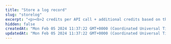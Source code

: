 ```yaml
---
title: "Store a log record"
slug: "storelog"
excerpt: "<p><b>2 credits per API call + additional credits based on the size of the stored data and the type of the blockchain</b></p>\n<p>Store data on the blockchain.</p>\n<p>The total cost of a transaction on Ethereum (in credits) depends on the size of the data. The data is stored as a string in the hexadecimal format, and the maximum size of the data is approximately 130 kB on the mainnet and 30 kB on testnet. Every 5 characters cost 1 credit.<br/>\nTherefore, one API call with 1 kB of data (1024 characters) would cost 205 credits.</p>\n<p>This API is supported for the following blockchains:</p>\n<ul>\n<li>BNB Smart Chain</li>\n<li>Celo</li>\n<li>Elrond</li>\n<li>Ethereum (only the mainnet or the Sepolia testnet)</li>\n<li>Harmony</li>\n<li>Klaytn</li>\n<li>Polygon</li>\n<li>XDC</li>\n</ul>"
hidden: false
createdAt: "Mon Feb 05 2024 11:37:22 GMT+0000 (Coordinated Universal Time)"
updatedAt: "Mon Feb 05 2024 11:37:22 GMT+0000 (Coordinated Universal Time)"
---
```

